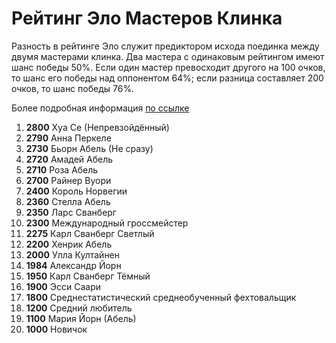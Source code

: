 # Рейтинг Эло Мастеров Клинка

Разность в рейтинге Эло служит предиктором исхода поединка между двумя мастерами клинка.
Два мастера с одинаковым рейтингом имеют шанс победы 50%.
Если один мастер превосходит другого на 100 очков, то шанс его победы над оппонентом 64%;
если разница составляет 200 очков, то шанс победы 76%.

Более подробная информация
[по ссылке](https://ru.wikipedia.org/wiki/%D0%A0%D0%B5%D0%B9%D1%82%D0%B8%D0%BD%D0%B3_%D0%AD%D0%BB%D0%BE)

1. **2800** Хуа Се (Непревзойдённый)
1. **2790** Анна Перкеле
1. **2730** Бьорн Абель (Не сразу)
1. **2720** Амадей Абель
1. **2710** Роза Абель
1. **2700** Райнер Вуори
1. **2400** Король Норвегии
1. **2360** Стелла Абель
1. **2350** Ларс Сванберг
1. **2300** Международный гроссмейстер
1. **2275** Карл Сванберг Светлый
1. **2200** Хенрик Абель
1. **2000** Улла Култайнен
1. **1984** Александр Йорн
1. **1950** Карл Сванберг Тёмный
1. **1900** Эсси Саари
1. **1800** Среднестатистический среднеобученный фехтовальщик
1. **1200** Средний любитель
1. **1100** Мария Йорн (Абель)
1. **1000** Новичок
